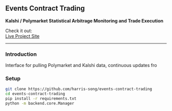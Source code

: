 ## **Events Contract Trading**

**Kalshi / Polymarket Statistical Arbitrage Monitoring and Trade Execution**

Check it out:  
[Live Project Site](https://harris-song.github.io/events-contract-trading)

---

### Introduction

Interface for pulling Polymarket and Kalshi data, continuous updates fro

### Setup

```bash
git clone https://github.com/harris-song/events-contract-trading
cd events-contract-trading
pip install -r requirements.txt
python -m backend.core.Manager
